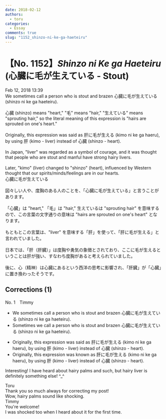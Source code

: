 ```yaml
---
date: 2018-02-12
authors:
  - toru
categories:
  - Essay
comments: true
slug: "1152_shinzo-ni-ke-ga-haeteiru"
---
```


# 【No. 1152】<strong><em>Shinzo ni Ke ga Haeteiru</em></strong> (心臓に毛が生えている - Stout)
<div class="date">Feb 12, 2018 13:39</div>
<div id="post"><div id="body_show_ori">
We sometimes call a person who is stout and brazen 心臓に毛が生えている (shinzo ni ke ga haeteiru).<br/><br/>心臓 (shinzo) means "heart," "毛" means "hair," "生えている" means "sprouting hair," so the literal meaning of this expression is "hairs are sprouted on one's heart."<br/><br/>Originally, this expression was said as 肝に毛が生える (kimo ni ke ga haeru), by using 肝 (kimo - liver) instead of 心臓 (shinzo - heart).<br/><br/>In Japan, "liver" was regarded as a symbol of courage, and it was thought that people who are stout and manful have strong hairy livers.<br/><br/>Later, "kimo" (liver) changed to "shinzo" (heart), influenced by Western thought that our spirits/minds/feelings are in our hearts.
</div></div>

<!-- more -->

<div id="post_ja"><div id="body_show_mo">
心臓に毛が生えている<br/><br/>図々しい人や、度胸のある人のことを、「心臓に毛が生えている」と言うことがあります。<br/><br/>「心臓」は "heart," 「毛」は "hair," 生えているは "sprouting hair" を意味するので、この言葉の文字通りの意味は "hairs are sprouted on one's heart" となります。<br/><br/>もともとこの言葉は、"liver" を意味する「肝」を使って、「肝に毛が生える」と言われていました。<br/><br/>日本では、「肝（肝臓）」は度胸や勇気の象徴とされており、ここに毛が生えるということは肝が強い、すなわち度胸があると考えられていました。<br/><br/>後に、心（精神）は心臓にあるという西洋の思考に影響され、「肝臓」が「心臓」に置き換わったそうです。
</div></div>

## Corrections (1)
<div id="block"><div class="first_name"> No. 1　<span class="just_name">Timmy</span></div><div id="block2">
<ul class="correction_field">
<li class="incorrect">We sometimes call a person who is stout and brazen 心臓に毛が生えている (shinzo ni ke ga haeteiru).</li>
<li class="corrected correct">
Sometimes we call a person who is stout and brazen 心臓に毛が生えている (shinzo ni ke ga haeteiru).
</li>
</ul>
<ul class="correction_field">
<li class="incorrect">Originally, this expression was said as 肝に毛が生える (kimo ni ke ga haeru), by using 肝 (kimo - liver) instead of 心臓 (shinzo - heart).</li>
<li class="corrected correct">
Originally, this expression was <span class="f_blue">known</span> as 肝に毛が生える (kimo ni ke ga haeru), by using 肝 (kimo - liver) instead of 心臓 (shinzo - heart).
</li>
</ul>
<p class="comment_small">
 Interesting! I have heard about hairy palms and such, but hairy liver is definitely something else! ^_^
</p>

</div><div class="name"><span class="just_name">Toru</span><br>
Thank you so much always for correcting my post!<br/>Wow, hairy palms sound like shocking.
</div>
<div class="name"><span class="just_name">Timmy</span><br>
You're welcome!<br/>I was shocked too when I heard about it for the first time.
</div>
</div>
